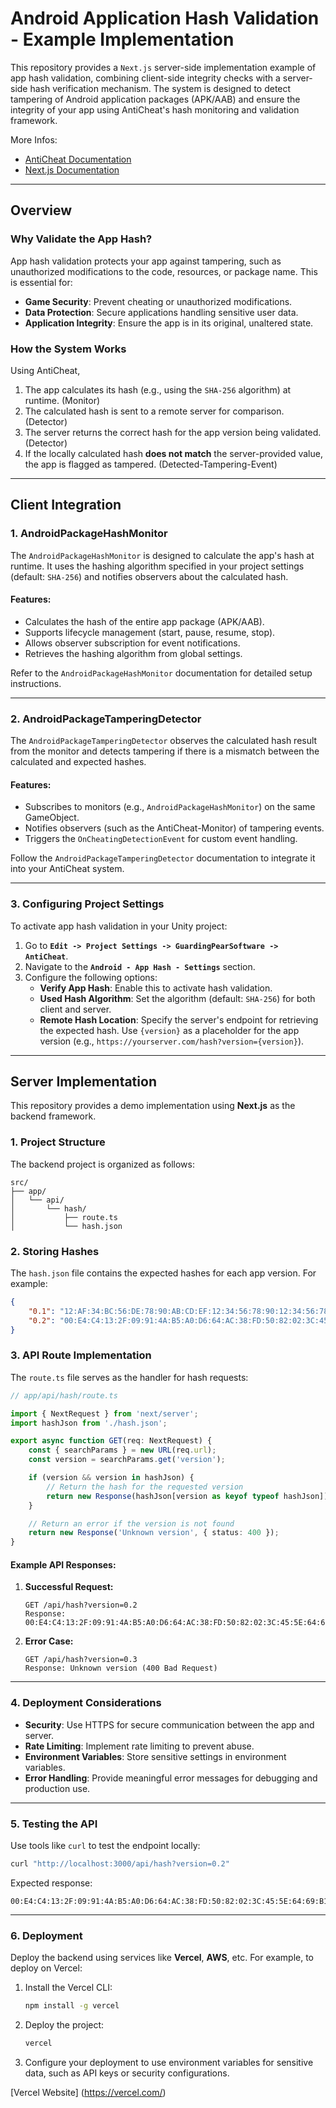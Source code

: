 # Android Application Hash Validation - Example Implementation

This repository provides a `Next.js` server-side implementation example of app hash validation, combining client-side integrity checks with a server-side hash verification mechanism. The system is designed to detect tampering of Android application packages (APK/AAB) and ensure the integrity of your app using AntiCheat's hash monitoring and validation framework.

More Infos: 
- [AntiCheat Documentation](https://docs.guardingpearsoftware.com)
- [Next.js Documentation](https://nextjs.org/docs)

---

## Overview

### **Why Validate the App Hash?**

App hash validation protects your app against tampering, such as unauthorized modifications to the code, resources, or package name. This is essential for:

- **Game Security**: Prevent cheating or unauthorized modifications.
- **Data Protection**: Secure applications handling sensitive user data.
- **Application Integrity**: Ensure the app is in its original, unaltered state.

### **How the System Works**

Using AntiCheat,
1. The app calculates its hash (e.g., using the `SHA-256` algorithm) at runtime. (Monitor)
2. The calculated hash is sent to a remote server for comparison. (Detector)
3. The server returns the correct hash for the app version being validated. (Detector)
4. If the locally calculated hash **does not match** the server-provided value, the app is flagged as tampered. (Detected-Tampering-Event)

---

## Client Integration

### **1. AndroidPackageHashMonitor**

The `AndroidPackageHashMonitor` is designed to calculate the app's hash at runtime. It uses the hashing algorithm specified in your project settings (default: `SHA-256`) and notifies observers about the calculated hash.

#### **Features:**
- Calculates the hash of the entire app package (APK/AAB).
- Supports lifecycle management (start, pause, resume, stop).
- Allows observer subscription for event notifications.
- Retrieves the hashing algorithm from global settings.

Refer to the `AndroidPackageHashMonitor` documentation for detailed setup instructions.

---

### **2. AndroidPackageTamperingDetector**

The `AndroidPackageTamperingDetector` observes the calculated hash result from the monitor and detects tampering if there is a mismatch between the calculated and expected hashes.

#### **Features:**
- Subscribes to monitors (e.g., `AndroidPackageHashMonitor`) on the same GameObject.
- Notifies observers (such as the AntiCheat-Monitor) of tampering events.
- Triggers the `OnCheatingDetectionEvent` for custom event handling.

Follow the `AndroidPackageTamperingDetector` documentation to integrate it into your AntiCheat system.

---

### **3. Configuring Project Settings**

To activate app hash validation in your Unity project:

1. Go to **`Edit -> Project Settings -> GuardingPearSoftware -> AntiCheat`**.
2. Navigate to the **`Android - App Hash - Settings`** section.
3. Configure the following options:
   - **Verify App Hash**: Enable this to activate hash validation.
   - **Used Hash Algorithm**: Set the algorithm (default: `SHA-256`) for both client and server.
   - **Remote Hash Location**: Specify the server's endpoint for retrieving the expected hash. Use `{version}` as a placeholder for the app version (e.g., `https://yourserver.com/hash?version={version}`).

---

## Server Implementation

This repository provides a demo implementation using **Next.js** as the backend framework. 

### **1. Project Structure**

The backend project is organized as follows:

```
src/
├── app/
│   └── api/
│       └── hash/
│           ├── route.ts
│           └── hash.json
```

### **2. Storing Hashes**

The `hash.json` file contains the expected hashes for each app version. For example:

```json
{
	"0.1": "12:AF:34:BC:56:DE:78:90:AB:CD:EF:12:34:56:78:90:12:34:56:78:9A:BC:DE:F0:12:34:56:78:90:AB:CD:11",
	"0.2": "00:E4:C4:13:2F:09:91:4A:B5:A0:D6:64:AC:38:FD:50:82:02:3C:45:5E:64:69:B1:F7:0E:43:04:14:1C:1A:3A"
}
```

### **3. API Route Implementation**

The `route.ts` file serves as the handler for hash requests:

```typescript
// app/api/hash/route.ts

import { NextRequest } from 'next/server';
import hashJson from './hash.json';

export async function GET(req: NextRequest) {
    const { searchParams } = new URL(req.url);
    const version = searchParams.get('version');

    if (version && version in hashJson) {
        // Return the hash for the requested version
        return new Response(hashJson[version as keyof typeof hashJson]);
    }

    // Return an error if the version is not found
    return new Response('Unknown version', { status: 400 });
}
```

#### **Example API Responses:**

1. **Successful Request:**
   ```
   GET /api/hash?version=0.2
   Response: 00:E4:C4:13:2F:09:91:4A:B5:A0:D6:64:AC:38:FD:50:82:02:3C:45:5E:64:69:B1:F7:0E:43:04:14:1C:1A:3A
   ```

2. **Error Case:**
   ```
   GET /api/hash?version=0.3
   Response: Unknown version (400 Bad Request)
   ```

---

### **4. Deployment Considerations**

- **Security**: Use HTTPS for secure communication between the app and server.
- **Rate Limiting**: Implement rate limiting to prevent abuse.
- **Environment Variables**: Store sensitive settings in environment variables.
- **Error Handling**: Provide meaningful error messages for debugging and production use.

---

### **5. Testing the API**

Use tools like `curl` to test the endpoint locally:

```bash
curl "http://localhost:3000/api/hash?version=0.2"
```

Expected response:
```
00:E4:C4:13:2F:09:91:4A:B5:A0:D6:64:AC:38:FD:50:82:02:3C:45:5E:64:69:B1:F7:0E:43:04:14:1C:1A:3A
```

---

### **6. Deployment**

Deploy the backend using services like **Vercel**, **AWS**, etc. For example, to deploy on Vercel:

1. Install the Vercel CLI:
   ```bash
   npm install -g vercel
   ```

2. Deploy the project:
   ```bash
   vercel
   ```

3. Configure your deployment to use environment variables for sensitive data, such as API keys or security configurations.

[Vercel Website] (https://vercel.com/)
